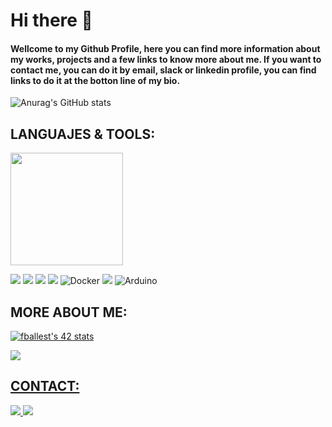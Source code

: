 # Hi there 👋
#### Wellcome to my Github Profile, here you can find more information about my works, projects and a few links to know more about me. If you want to contact me, you can do it by email, slack or linkedin profile, you can find links to do it at the botton line of my bio.


![Anurag's GitHub stats](https://github-readme-stats.vercel.app/api?username=fballest42&show_icons=true&theme=dark)


## LANGUAJES & TOOLS:

<img height="180em" src="https://github-readme-stats-eight-theta.vercel.app/api/top-langs/?username=fballest42&layout=compact&langs_count=8&theme=dark"/>
  
<img src="https://img.shields.io/badge/C-00599C?style=for-the-badge&logo=c&logoColor=white"/> <img src="https://img.shields.io/badge/C++-blue.svg?style=for-the-badge&logo=c%2B%2B&logoColor=white"/> <img src="https://img.shields.io/badge/Python-3776AB?style=for-the-badge&logo=python&logoColor=white"/> <img src="https://img.shields.io/badge/GNU%20Bash-4EAA25?style=for-the-badge&logo=GNU%20Bash&logoColor=white"/> <img alt="Docker" src="https://img.shields.io/badge/docker-%230db7ed.svg?&style=for-the-badge&logo=docker&logoColor=white"/> <img src="https://img.shields.io/badge/GIT-E44C30?style=for-the-badge&logo=git&logoColor=white"/> <img alt="Arduino" src="https://img.shields.io/badge/-Arduino-00979D?style=for-the-badge&logo=Arduino&logoColor=white"/>

## MORE ABOUT ME:

[![fballest's 42 stats](https://badge42.vercel.app/api/v2/cl45d74de005409l9l5r3ozl6/stats?cursusId=21&coalitionId=66)](https://github.com/JaeSeoKim/badge42)

<a href="https://www.linkedin.com/in/fballesteros/"> <img src="https://img.shields.io/badge/LinkedIn-0077B5?style=for-the-badge&logo=linkedin&logoColor=white"/>
  
## CONTACT:
  
<a href="mailto:ballesteros.fdo@gmail.com"> <img src="https://img.shields.io/badge/Gmail-D14836?style=for-the-badge&logo=gmail&logoColor=white"/> <a href="https://slack.com/app_redirect?@UQ666BP9D"> <img src="https://img.shields.io/badge/Slack-4A154B?style=for-the-badge&logo=slack&logoColor=white" />

<!--
**fballest42/fballest42** is a ✨ _special_ ✨ repository because its `README.md` (this file) appears on your GitHub profile.

Here are some ideas to get you started:

- 🔭 I’m currently working on ...
- 🌱 I’m currently learning ...
- 👯 I’m looking to collaborate on ...
- 🤔 I’m looking for help with ...
- 💬 Ask me about ...
- 📫 How to reach me: ...
- 😄 Pronouns: ...
- ⚡ Fun fact: ...
-->
